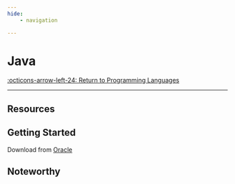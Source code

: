 ```yaml
---
hide:
    - navigation

---
```


# Java

[:octicons-arrow-left-24: Return to Programming Languages](/Knowledge-Notebook/Programming-Languages/)

---

## Resources

## Getting Started

Download from [Oracle](https://www.oracle.com/java/technologies/downloads/)

## Noteworthy